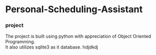 # Personal-Scheduling-Assistant
### project 

The project is built using python with appreciation of Object Oriented Programming.<br />
It also utilizes sqlite3 as it database.
hdjdkdj

